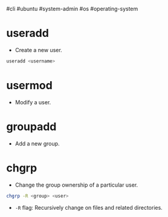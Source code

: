 #cli #ubuntu #system-admin #os #operating-system 

# useradd
- Create a new user.
```bash
useradd <username>
```

# usermod
- Modify a user.

# groupadd
- Add a new group.

# chgrp
- Change the group ownership of a particular user.
```bash
chgrp -R <group> <user>
```
- `-R` flag: Recursively change on files and related directories.